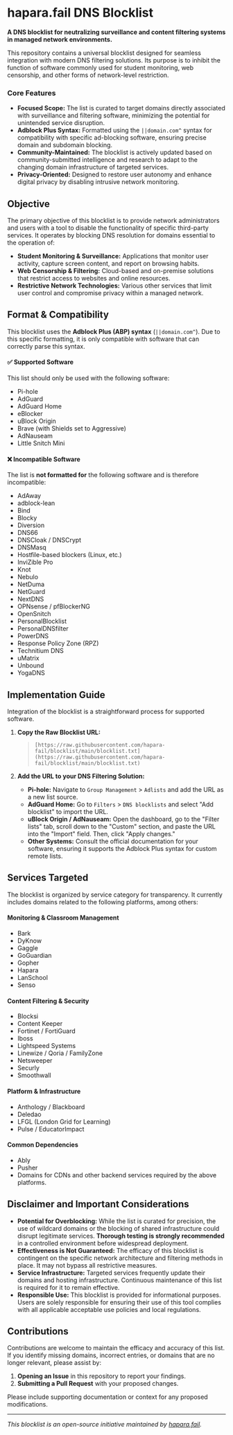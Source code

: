 # hapara.fail DNS Blocklist

**A DNS blocklist for neutralizing surveillance and content filtering systems in managed network environments.**

This repository contains a universal blocklist designed for seamless integration with modern DNS filtering solutions. Its purpose is to inhibit the function of software commonly used for student monitoring, web censorship, and other forms of network-level restriction.

### Core Features

* **Focused Scope:** The list is curated to target domains directly associated with surveillance and filtering software, minimizing the potential for unintended service disruption.
* **Adblock Plus Syntax:** Formatted using the `||domain.com^` syntax for compatibility with specific ad-blocking software, ensuring precise domain and subdomain blocking.
* **Community-Maintained:** The blocklist is actively updated based on community-submitted intelligence and research to adapt to the changing domain infrastructure of targeted services.
* **Privacy-Oriented:** Designed to restore user autonomy and enhance digital privacy by disabling intrusive network monitoring.

## Objective

The primary objective of this blocklist is to provide network administrators and users with a tool to disable the functionality of specific third-party services. It operates by blocking DNS resolution for domains essential to the operation of:

* **Student Monitoring & Surveillance:** Applications that monitor user activity, capture screen content, and report on browsing habits.
* **Web Censorship & Filtering:** Cloud-based and on-premise solutions that restrict access to websites and online resources.
* **Restrictive Network Technologies:** Various other services that limit user control and compromise privacy within a managed network.

## Format & Compatibility

This blocklist uses the **Adblock Plus (ABP) syntax** (`||domain.com^`). Due to this specific formatting, it is only compatible with software that can correctly parse this syntax.

#### ✅ Supported Software
This list should only be used with the following software:
* Pi-hole
* AdGuard
* AdGuard Home
* eBlocker
* uBlock Origin
* Brave (with Shields set to Aggressive)
* AdNauseam
* Little Snitch Mini

#### ❌ Incompatible Software
The list is **not formatted for** the following software and is therefore incompatible:
* AdAway
* adblock-lean
* Bind
* Blocky
* Diversion
* DNS66
* DNSCloak / DNSCrypt
* DNSMasq
* Hostfile-based blockers (Linux, etc.)
* InviZible Pro
* Knot
* Nebulo
* NetDuma
* NetGuard
* NextDNS
* OPNsense / pfBlockerNG
* OpenSnitch
* PersonalBlocklist
* PersonalDNSfilter
* PowerDNS
* Response Policy Zone (RPZ)
* Technitium DNS
* uMatrix
* Unbound
* YogaDNS

## Implementation Guide

Integration of the blocklist is a straightforward process for supported software.

1.  **Copy the Raw Blocklist URL:**
    > ```
    > [https://raw.githubusercontent.com/hapara-fail/blocklist/main/blocklist.txt](https://raw.githubusercontent.com/hapara-fail/blocklist/main/blocklist.txt)
    > ```

2.  **Add the URL to your DNS Filtering Solution:**
    * **Pi-hole:** Navigate to `Group Management` > `Adlists` and add the URL as a new list source.
    * **AdGuard Home:** Go to `Filters` > `DNS blocklists` and select "Add blocklist" to import the URL.
    * **uBlock Origin / AdNauseam:** Open the dashboard, go to the "Filter lists" tab, scroll down to the "Custom" section, and paste the URL into the "Import" field. Then, click "Apply changes."
    * **Other Systems:** Consult the official documentation for your software, ensuring it supports the Adblock Plus syntax for custom remote lists.

## Services Targeted

The blocklist is organized by service category for transparency. It currently includes domains related to the following platforms, among others:

#### Monitoring & Classroom Management
* Bark
* DyKnow
* Gaggle
* GoGuardian
* Gopher
* Hapara
* LanSchool
* Senso

#### Content Filtering & Security
* Blocksi
* Content Keeper
* Fortinet / FortiGuard
* Iboss
* Lightspeed Systems
* Linewize / Qoria / FamilyZone
* Netsweeper
* Securly
* Smoothwall

#### Platform & Infrastructure
* Anthology / Blackboard
* Deledao
* LFGL (London Grid for Learning)
* Pulse / EducatorImpact

#### Common Dependencies
* Ably
* Pusher
* Domains for CDNs and other backend services required by the above platforms.

## Disclaimer and Important Considerations

* **Potential for Overblocking:** While the list is curated for precision, the use of wildcard domains or the blocking of shared infrastructure could disrupt legitimate services. **Thorough testing is strongly recommended** in a controlled environment before widespread deployment.
* **Effectiveness is Not Guaranteed:** The efficacy of this blocklist is contingent on the specific network architecture and filtering methods in place. It may not bypass all restrictive measures.
* **Service Infrastructure:** Targeted services frequently update their domains and hosting infrastructure. Continuous maintenance of this list is required for it to remain effective.
* **Responsible Use:** This blocklist is provided for informational purposes. Users are solely responsible for ensuring their use of this tool complies with all applicable acceptable use policies and local regulations.

## Contributions

Contributions are welcome to maintain the efficacy and accuracy of this list. If you identify missing domains, incorrect entries, or domains that are no longer relevant, please assist by:

1.  **Opening an Issue** in this repository to report your findings.
2.  **Submitting a Pull Request** with your proposed changes.

Please include supporting documentation or context for any proposed modifications.

---
*This blocklist is an open-source initiative maintained by [hapara.fail](https://hapara.fail).*
